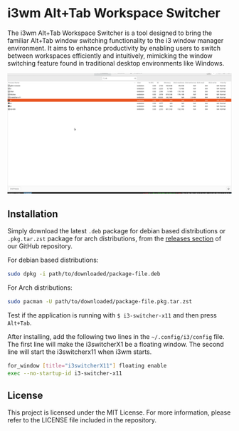 # i3wm Alt+Tab Workspace Switcher

The i3wm Alt+Tab Workspace Switcher is a tool designed to bring the familiar Alt+Tab window switching functionality to the i3 window manager environment. It aims to enhance productivity by enabling users to switch between workspaces efficiently and intuitively, mimicking the window switching feature found in traditional desktop environments like Windows.

<p align="center">
  <img src="demo.gif" />
</p>


## Installation

Simply download the latest `.deb` package for debian based distributions or `.pkg.tar.zst` package for arch distributions, from the [releases section](https://github.com/iondodon/i3-switcher-x11/releases) of our GitHub repository.

For debian based distributions:

```bash
sudo dpkg -i path/to/downloaded/package-file.deb
```

For Arch distributions:

```bash
sudo pacman -U path/to/downloaded/package-file.pkg.tar.zst
```

Test if the application is running with `$ i3-switcher-x11` and then press `Alt+Tab`.

After installing, add the following two lines in the `~/.config/i3/config` file. 
The first line will make the i3switcherX1 be a floating window.
The second line will start the i3switcherx11 when i3wm starts.

```bash
for_window [title="i3switcherX11"] floating enable
exec --no-startup-id i3-switcher-x11
```

## License

This project is licensed under the MIT License. For more information, please refer to the LICENSE file included in the repository.
